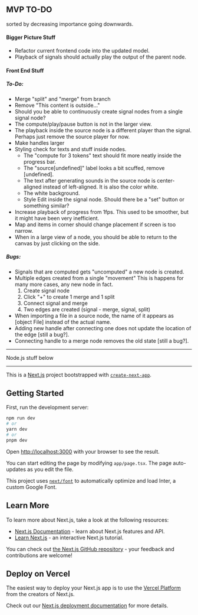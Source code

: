 ## MVP TO-DO
sorted by decreasing importance going downwards.

#### Bigger Picture Stuff
* Refactor current frontend code into the updated model.
* Playback of signals should actually play the output of the parent node.


#### Front End Stuff
##### To-Do:
* Merge "split" and "merge" from branch
* Remove "This content is outside..."
* Should you be able to continuously create signal nodes from a single signal node?
* The compute/play/pause button is not in the larger view.
* The playback inside the source node is a different player than the signal. Perhaps just remove the source player for now.
* Make handles larger
* Styling check for texts and stuff inside nodes.
    - The "compute for 3 tokens" text should fit more neatly inside the progress bar.
    - The "source[undefined]" label looks a bit scuffed, remove [undefined].
    - The text after generating sounds in the source node is center-aligned instead of left-aligned. It is also the color white.
    - The white background.
    - Style Edit inside the signal node. Should there be a "set" button or something similar?
* Increase playback of progress from 1fps. This used to be smoother, but it might have 
    been very inefficient.
* Map and items in corner should change placement if screen is too narrow.
* When in a large view of a node, you should be able to return to the canvas by just clicking on the side.
    
##### Bugs:
* Signals that are computed gets "uncomputed" a new node is created.
* Multiple edges created from a single "movement"
This is happens for many more cases, any new node in fact.
    1. Create signal node
    2. Click "+" to create 1 merge and 1 split
    3. Connect signal and merge
    4. Two edges are created (signal - merge, signal, split)
* When importing a file in a source node, the name of it appears as [object File] instead of the actual name.
*  Adding new handle after connecting one does not update the location of the edge [still a bug?].
*  Connecting handle to a merge node removes the old state [still a bug?].



___________________
Node.js stuff below
___________________
This is a [Next.js](https://nextjs.org/) project bootstrapped with [`create-next-app`](https://github.com/vercel/next.js/tree/canary/packages/create-next-app).

## Getting Started

First, run the development server:

```bash
npm run dev
# or
yarn dev
# or
pnpm dev
```

Open [http://localhost:3000](http://localhost:3000) with your browser to see the result.

You can start editing the page by modifying `app/page.tsx`. The page auto-updates as you edit the file.

This project uses [`next/font`](https://nextjs.org/docs/basic-features/font-optimization) to automatically optimize and load Inter, a custom Google Font.

## Learn More

To learn more about Next.js, take a look at the following resources:

- [Next.js Documentation](https://nextjs.org/docs) - learn about Next.js features and API.
- [Learn Next.js](https://nextjs.org/learn) - an interactive Next.js tutorial.

You can check out [the Next.js GitHub repository](https://github.com/vercel/next.js/) - your feedback and contributions are welcome!

## Deploy on Vercel

The easiest way to deploy your Next.js app is to use the [Vercel Platform](https://vercel.com/new?utm_medium=default-template&filter=next.js&utm_source=create-next-app&utm_campaign=create-next-app-readme) from the creators of Next.js.

Check out our [Next.js deployment documentation](https://nextjs.org/docs/deployment) for more details.
